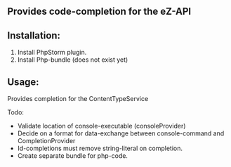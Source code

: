 Provides code-completion for the eZ-API
---------------------------------------

Installation:
-------------
1. Install PhpStorm plugin.
2. Install Php-bundle (does not exist yet)

Usage:
------
Provides completion for the ContentTypeService

Todo:
* Validate location of console-executable (consoleProvider)
* Decide on a format for data-exchange between console-command and CompletionProvider
* Id-completions must remove string-literal on completion.
* Create separate bundle for php-code.



